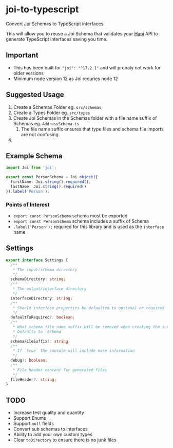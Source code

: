 # joi-to-typescript

Convert [Joi](https://github.com/sideway/joi) Schemas to TypeScript interfaces

This will allow you to reuse a Joi Schema that validates your [Hapi](https://github.com/hapijs/hapi) API to generate TypeScript interfaces saving you time.

## Important

- This has been built for `"joi": "^17.2.1"` and will probaly not work for older versions
- Minimum node version 12 as Joi requries node 12

## Suggested Usage

1. Create a Schemas Folder eg. `src/schemas`
1. Create a Types Folder eg. `src/types`
1. Create Joi Schemas in the Schemas folder with a file name suffix of Schemas eg. `AddressSchema.ts`
   1. The file name suffix ensures that type files and schema file imports are not confusing
1.

## Example Schema

```typescript
import Joi from 'joi';

export const PersonSchema = Joi.object({
  firstName: Joi.string().required(),
  lastName: Joi.string().required()
}).label('Person');
```

### Points of Interest

- `export const PersonSchema` schema must be exported
- `export const PersonSchema` schema includes a suffix of Schema
- `.label('Person');` required for this library and is used as the `interface` name

## Settings

```typescript
export interface Settings {
  /**
   * The input/schema directory
   */
  schemaDirectory: string;
  /**
   * The output/interface directory
   */
  interfaceDirectory: string;
  /**
   * Should interface properties be defaulted to optional or required
   */
  defaultToRequired?: boolean;
  /**
   * What schema file name suffix will be removed when creating the interface file name
   * Defaults to `Schema`
   */
  schemaFileSuffix?: string;
  /**
   * If `true` the console will include more information
   */
  debug?: boolean;
  /**
   * File Header content for generated files
   */
  fileHeader?: string;
}
```

## TODO

- Increase test quality and quantity
- Support Enums
- Support `null` fields
- Convert sub schemas to interfaces
- Ability to add your own custom types
- Clear `toDirectory` to ensure there is no junk files
